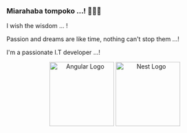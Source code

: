 ### Miarahaba tompoko ...! 🙏🙏🙏
  I wish the wisdom ... !
  
  Passion and dreams are like time, nothing can't stop them ...!
  
  I'm a passionate I.T developer ...!
  <p align="center">
    <a href="http://angular.io/" target="blank"><img src="https://angular.io/assets/images/logos/angular/angular.svg" width="150" alt="Angular Logo" /></a>
    <a href="http://nestjs.com/" target="blank"><img src="https://d33wubrfki0l68.cloudfront.net/e937e774cbbe23635999615ad5d7732decad182a/26072/logo-small.ede75a6b.svg" width="150" alt="Nest Logo" /></a>
  </p>
<!--
**lahatra3/lahatra3** is a ✨ _special_ ✨ repository because its `README.md` (this file) appears on your GitHub profile.

Here are some ideas to get you started:

- 🔭 I’m currently working on ...
- 🌱 I’m currently learning ...
- 👯 I’m looking to collaborate on ...
- 🤔 I’m looking for help with ...
- 💬 Ask me about ...
- 📫 How to reach me: ...
- 😄 Pronouns: ...
- ⚡ Fun fact: ...
-->

